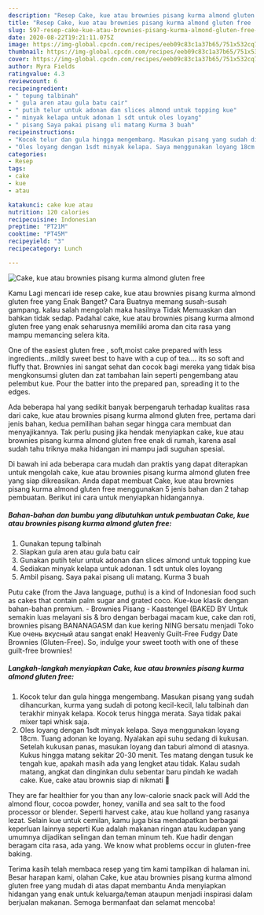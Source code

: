 ```yaml
---
description: "Resep Cake, kue atau brownies pisang kurma almond gluten free | Cara Bikin Cake, kue atau brownies pisang kurma almond gluten free Yang Enak Dan Lezat"
title: "Resep Cake, kue atau brownies pisang kurma almond gluten free | Cara Bikin Cake, kue atau brownies pisang kurma almond gluten free Yang Enak Dan Lezat"
slug: 597-resep-cake-kue-atau-brownies-pisang-kurma-almond-gluten-free-cara-bikin-cake-kue-atau-brownies-pisang-kurma-almond-gluten-free-yang-enak-dan-lezat
date: 2020-08-22T19:21:11.075Z
image: https://img-global.cpcdn.com/recipes/eeb09c83c1a37b65/751x532cq70/cake-kue-atau-brownies-pisang-kurma-almond-gluten-free-foto-resep-utama.jpg
thumbnail: https://img-global.cpcdn.com/recipes/eeb09c83c1a37b65/751x532cq70/cake-kue-atau-brownies-pisang-kurma-almond-gluten-free-foto-resep-utama.jpg
cover: https://img-global.cpcdn.com/recipes/eeb09c83c1a37b65/751x532cq70/cake-kue-atau-brownies-pisang-kurma-almond-gluten-free-foto-resep-utama.jpg
author: Myra Fields
ratingvalue: 4.3
reviewcount: 6
recipeingredient:
- " tepung talbinah"
- " gula aren atau gula batu cair"
- " putih telur untuk adonan dan slices almond untuk topping kue"
- " minyak kelapa untuk adonan 1 sdt untuk oles loyang"
- " pisang Saya pakai pisang uli matang Kurma 3 buah"
recipeinstructions:
- "Kocok telur dan gula hingga mengembang. Masukan pisang yang sudah dihancurkan, kurma yang sudah di potong kecil-kecil, lalu talbinah dan terakhir minyak kelapa. Kocok terus hingga merata. Saya tidak pakai mixer tapi whisk saja."
- "Oles loyang dengan 1sdt minyak kelapa. Saya menggunakan loyang 18cm. Tuang adonan ke loyang. Nyalakan api suhu sedang di kukusan. Setelah kukusan panas, masukan loyang dan taburi almond di atasnya. Kukus hingga matang sekitar 20-30 menit. Tes matang dengan tusuk ke tengah kue, apakah masih ada yang lengket atau tidak. Kalau sudah matang, angkat dan dinginkan dulu sebentar baru pindah ke wadah cake. Kue, cake atau brownis siap di nikmati 🥰"
categories:
- Resep
tags:
- cake
- kue
- atau

katakunci: cake kue atau 
nutrition: 120 calories
recipecuisine: Indonesian
preptime: "PT21M"
cooktime: "PT45M"
recipeyield: "3"
recipecategory: Lunch

---
```



![Cake, kue atau brownies pisang kurma almond gluten free](https://img-global.cpcdn.com/recipes/eeb09c83c1a37b65/751x532cq70/cake-kue-atau-brownies-pisang-kurma-almond-gluten-free-foto-resep-utama.jpg)

Kamu Lagi mencari ide resep cake, kue atau brownies pisang kurma almond gluten free yang Enak Banget? Cara Buatnya memang susah-susah gampang. kalau salah mengolah maka hasilnya Tidak Memuaskan dan bahkan tidak sedap. Padahal cake, kue atau brownies pisang kurma almond gluten free yang enak seharusnya memiliki aroma dan cita rasa yang mampu memancing selera kita.

One of the easiest gluten free , soft,moist cake prepared with less ingredients…mildly sweet best to have with a cup of tea…. its so soft and fluffy that. Brownies ini sangat sehat dan cocok bagi mereka yang tidak bisa mengkonsumsi gluten dan zat tambahan lain seperti pengembang atau pelembut kue. Pour the batter into the prepared pan, spreading it to the edges.

Ada beberapa hal yang sedikit banyak berpengaruh terhadap kualitas rasa dari cake, kue atau brownies pisang kurma almond gluten free, pertama dari jenis bahan, kedua pemilihan bahan segar hingga cara membuat dan menyajikannya. Tak perlu pusing jika hendak menyiapkan cake, kue atau brownies pisang kurma almond gluten free enak di rumah, karena asal sudah tahu triknya maka hidangan ini mampu jadi suguhan spesial.


Di bawah ini ada beberapa cara mudah dan praktis yang dapat diterapkan untuk mengolah cake, kue atau brownies pisang kurma almond gluten free yang siap dikreasikan. Anda dapat membuat Cake, kue atau brownies pisang kurma almond gluten free menggunakan 5 jenis bahan dan 2 tahap pembuatan. Berikut ini cara untuk menyiapkan hidangannya.

<!--inarticleads1-->

##### Bahan-bahan dan bumbu yang dibutuhkan untuk pembuatan Cake, kue atau brownies pisang kurma almond gluten free:

1. Gunakan  tepung talbinah
1. Siapkan  gula aren atau gula batu cair
1. Gunakan  putih telur untuk adonan dan slices almond untuk topping kue
1. Sediakan  minyak kelapa untuk adonan. 1 sdt untuk oles loyang
1. Ambil  pisang. Saya pakai pisang uli matang. Kurma 3 buah


Putu cake (from the Java language, puthu) is a kind of Indonesian food such as cakes that contain palm sugar and grated coco. Kue-kue klasik dengan bahan-bahan premium. - Brownies Pisang - Kaastengel (BAKED BY Untuk semakin luas melayani sis &amp; bro dengan berbagai macam kue, cake dan roti, brownies pisang BANANAGASM dan kue kering NING bersatu menjadi Toko Kue очень вкусный atau sangat enak! Heavenly Guilt-Free Fudgy Date Brownies (Gluten-Free). So, indulge your sweet tooth with one of these guilt-free brownies! 

<!--inarticleads2-->

##### Langkah-langkah menyiapkan Cake, kue atau brownies pisang kurma almond gluten free:

1. Kocok telur dan gula hingga mengembang. Masukan pisang yang sudah dihancurkan, kurma yang sudah di potong kecil-kecil, lalu talbinah dan terakhir minyak kelapa. Kocok terus hingga merata. Saya tidak pakai mixer tapi whisk saja.
1. Oles loyang dengan 1sdt minyak kelapa. Saya menggunakan loyang 18cm. Tuang adonan ke loyang. Nyalakan api suhu sedang di kukusan. Setelah kukusan panas, masukan loyang dan taburi almond di atasnya. Kukus hingga matang sekitar 20-30 menit. Tes matang dengan tusuk ke tengah kue, apakah masih ada yang lengket atau tidak. Kalau sudah matang, angkat dan dinginkan dulu sebentar baru pindah ke wadah cake. Kue, cake atau brownis siap di nikmati 🥰


They are far healthier for you than any low-calorie snack pack will Add the almond flour, cocoa powder, honey, vanilla and sea salt to the food processor or blender. Seperti harvest cake, atau kue holland yang rasanya lezat. Selain kue untuk cemilan, kamu juga bisa mendapatkan berbagai keperluan lainnya seperti Kue adalah makanan ringan atau kudapan yang umumnya dijadikan selingan dan teman minum teh. Kue hadir dengan beragam cita rasa, ada yang. We know what problems occur in gluten-free baking. 

Terima kasih telah membaca resep yang tim kami tampilkan di halaman ini. Besar harapan kami, olahan Cake, kue atau brownies pisang kurma almond gluten free yang mudah di atas dapat membantu Anda menyiapkan hidangan yang enak untuk keluarga/teman ataupun menjadi inspirasi dalam berjualan makanan. Semoga bermanfaat dan selamat mencoba!
